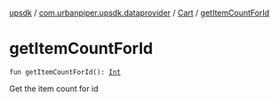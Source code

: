 [upsdk](../../index.md) / [com.urbanpiper.upsdk.dataprovider](../index.md) / [Cart](index.md) / [getItemCountForId](./get-item-count-for-id.md)

# getItemCountForId

`fun getItemCountForId(): `[`Int`](https://kotlinlang.org/api/latest/jvm/stdlib/kotlin/-int/index.html)

Get the item count for id

